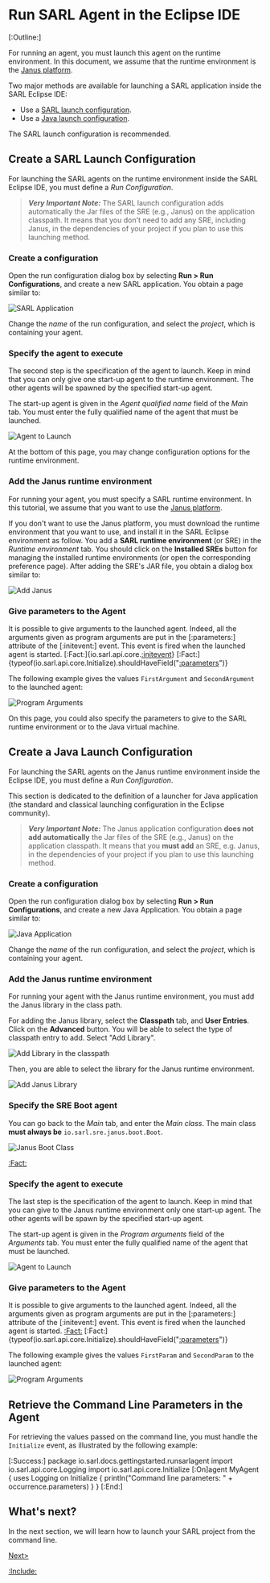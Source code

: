# Run SARL Agent in the Eclipse IDE

[:Outline:]

For running an agent, you must launch this agent on the runtime environment.
In this document, we assume that the runtime environment is the [Janus platform](http://www.sarl.io/runtime/janus/).

Two major methods are available for launching a SARL application inside the SARL Eclipse IDE:

* Use a [SARL launch configuration](#1-create-a-sarl-launch-configuration).
* Use a [Java launch configuration](#2-create-a-java-launch-configuration).

The SARL launch configuration is recommended.


## Create a SARL Launch Configuration

For launching the SARL agents on the runtime environment inside the SARL Eclipse IDE, you must
define a *Run Configuration*.


> **_Very Important Note:_** The SARL launch configuration adds automatically the Jar files of the SRE (e.g., Janus) on the application classpath. It means that you don't need to add any SRE, including Janus, in the dependencies of your project if you plan to use this launching method.


### Create a configuration

Open the run configuration dialog box by selecting **Run > Run Configurations**, and create a new SARL
application. You obtain a page similar to:


![SARL Application](./EclipseRunConfiguration_0_0.png)


Change the *name* of the run configuration, and select the *project*, which is containing your agent.



### Specify the agent to execute

The second step is the specification of the agent to launch.
Keep in mind that you can only give one start-up agent to 
the runtime environment. The other agents will be spawned by the
specified start-up agent.

The start-up agent is given in the *Agent qualified name* field of
the *Main* tab. You must enter the fully qualified name
of the agent that must be launched. 


![Agent to Launch](./EclipseRunConfiguration_0_1.png)


At the bottom of this page, you may change configuration options for the runtime environment.

### Add the Janus runtime environment

For running your agent, you must specify a SARL runtime environment.
In this tutorial, we assume that you want to use the [Janus platform](http://www.sarl.io/runtime/janus/).

If you don't want to use the Janus platform, you must download the
runtime environment that you want to use, and install it in the SARL Eclipse environment as follow.
You add a **SARL runtime environment** (or SRE) in
the *Runtime environment* tab. You should click on the **Installed SREs** button for
managing the installed runtime environments (or open the corresponding preference page).
After adding the SRE's JAR file, you obtain a dialog box similar to:


![Add Janus](./EclipseRunConfiguration_0_2.png)



### Give parameters to the Agent

It is possible to give arguments to the launched agent.
Indeed, all the arguments given as program arguments
are put in the [:parameters:] attribute of the [:initevent:] event.
This event is fired when the launched agent is started.
[:Fact:]{io.sarl.api.core.[:initevent](Initialize)}
[:Fact:]{typeof(io.sarl.api.core.Initialize).shouldHaveField("[:parameters](parameters)")}

The following example gives the values `FirstArgument` and
`SecondArgument` to the launched agent:


![Program Arguments](./EclipseRunConfiguration_0_3.png)


On this page, you could also specify the parameters to give to the SARL runtime environment or
to the Java virtual machine.


## Create a Java Launch Configuration

For launching the SARL agents on the Janus runtime environment inside
the Eclipse IDE, you must define a *Run Configuration*.


This section is dedicated to the definition of a launcher for Java application (the standard and classical
launching configuration in the Eclipse community).


> **_Very Important Note:_** The Janus application configuration **does not add automatically** the Jar files of the SRE (e.g., Janus) on the application classpath. It means that you **must add** an SRE, e.g. Janus, in the dependencies of your project if you plan to use this launching method.


### Create a configuration

Open the run configuration dialog box by selecting **Run > Run Configurations**, and create a new Java
Application. You obtain a page similar to:


![Java Application](./EclipseRunConfiguration_1_0.png)


Change the *name* of the run configuration, and select the *project*, which is containing your agent.


### Add the Janus runtime environment

For running your agent with the Janus runtime environment, you must add the Janus library in the class path.

For adding the Janus library, select the **Classpath** tab, and **User Entries**.
Click on the **Advanced** button. You will be able to select the type of classpath
entry to add. Select "Add Library". 


![Add Library in the classpath](./EclipseRunConfiguration_1_1.png)


Then, you are able to select the library for the Janus runtime environment. 


![Add Janus Library](./EclipseRunConfiguration_1_2.png)


### Specify the SRE Boot agent

You can go back to the *Main* tab, and enter the *Main class*.
The main class **must always be** `io.sarl.sre.janus.boot.Boot`.


![Janus Boot Class](./EclipseRunConfiguration_1_3.png)

[:Fact:](io.sarl.sre.janus.boot.Boot)


### Specify the agent to execute

The last step is the specification of the agent to launch.
Keep in mind that you can give to the Janus runtime environment
only one start-up agent. The other agents will be spawn by the
specified start-up agent.


The start-up agent is given in the *Program arguments* field of
the *Arguments* tab. You must enter the fully qualified name
of the agent that must be launched. 


![Agent to Launch](./EclipseRunConfiguration_1_4.png)


### Give parameters to the Agent

It is possible to give arguments to the launched agent.
Indeed, all the arguments given as program arguments
are put in the [:parameters:] attribute of the [:initevent:] event.
This event is fired when the launched agent is started.
[:Fact:](io.sarl.api.core.Initialize)
[:Fact:]{typeof(io.sarl.api.core.Initialize).shouldHaveField("[:parameters](parameters)")}

The following example gives the values `FirstParam` and
`SecondParam` to the launched agent:


![Program Arguments](./EclipseRunConfiguration_1_5.png)



## Retrieve the Command Line Parameters in the Agent

For retrieving the values passed on the command line, you must handle the `Initialize` event, as illustrated
by the following example:

[:Success:]
	package io.sarl.docs.gettingstarted.runsarlagent
	import io.sarl.api.core.Logging
	import io.sarl.api.core.Initialize
	[:On]agent MyAgent {
		uses Logging
		on Initialize {
			println("Command line parameters: " + occurrence.parameters)
		}
	}
[:End:]


## What's next?

In the next section, we will learn how to launch your SARL project from the command line.


[Next>](./RunSARLAgentCLI.md)


[:Include:](../legal.inc)
